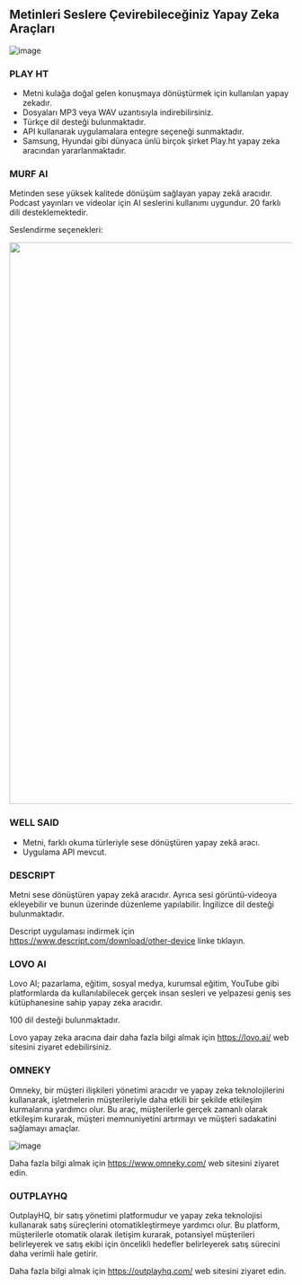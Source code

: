 ## Metinleri Seslere Çevirebileceğiniz Yapay Zeka Araçları

![image](https://user-images.githubusercontent.com/123966022/225604332-87e673e0-de84-4096-b7ed-009bfee4f021.png)


### PLAY HT

- Metni kulağa doğal gelen konuşmaya dönüştürmek için kullanılan yapay zekadır. 
- Dosyaları MP3 veya WAV uzantısıyla indirebilirsiniz.
- Türkçe dil desteği bulunmaktadır. 
- API kullanarak uygulamalara entegre seçeneği sunmaktadır.
- Samsung, Hyundai gibi dünyaca ünlü birçok şirket Play.ht yapay zeka aracından yararlanmaktadır. 

### MURF AI 
Metinden sese yüksek kalitede dönüşüm sağlayan yapay zekâ aracıdır. Podcast yayınları ve videolar için AI seslerini kullanımı uygundur. 
20 farklı dili desteklemektedir. 

Seslendirme seçenekleri: 

<img style="width:1000px" src="https://www.marketingaiinstitute.com/hubfs/Murf%20AI.png" />

### WELL SAID 
- Metni, farklı okuma türleriyle sese dönüştüren yapay zekâ aracı.
- Uygulama API mevcut.

### DESCRIPT 
Metni sese dönüştüren yapay zekâ aracıdır. Ayrıca sesi görüntü-videoya ekleyebilir ve bunun üzerinde düzenleme yapılabilir. 
İngilizce dil desteği bulunmaktadır. 

Descript uygulaması indirmek için https://www.descript.com/download/other-device linke tıklayın. 

### LOVO AI 
Lovo AI; pazarlama, eğitim, sosyal medya, kurumsal eğitim, YouTube gibi platformlarda da kullanılabilecek gerçek insan sesleri ve yelpazesi geniş ses kütüphanesine sahip yapay zeka aracıdır. 

100 dil desteği bulunmaktadır. 

Lovo yapay zeka aracına dair daha fazla bilgi almak için https://lovo.ai/ web sitesini ziyaret edebilirsiniz. 

### OMNEKY 
Omneky, bir müşteri ilişkileri yönetimi aracıdır ve yapay zeka teknolojilerini kullanarak, işletmelerin müşterileriyle daha etkili bir şekilde etkileşim kurmalarına yardımcı olur. Bu araç, müşterilerle gerçek zamanlı olarak etkileşim kurarak, müşteri memnuniyetini artırmayı ve müşteri sadakatini sağlamayı amaçlar.

![image](https://user-images.githubusercontent.com/123966022/229111979-7c1eaf56-de56-4b90-b341-020910c092f2.png)

Daha fazla bilgi almak için https://www.omneky.com/ web sitesini ziyaret edin. 

### OUTPLAYHQ
OutplayHQ, bir satış yönetimi platformudur ve yapay zeka teknolojisi kullanarak satış süreçlerini otomatikleştirmeye yardımcı olur. Bu platform, müşterilerle otomatik olarak iletişim kurarak, potansiyel müşterileri belirleyerek ve satış ekibi için öncelikli hedefler belirleyerek satış sürecini daha verimli hale getirir.

Daha fazla bilgi almak için https://outplayhq.com/ web sitesini ziyaret edin. 




